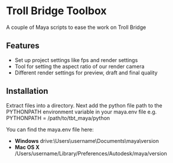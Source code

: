 # Troll Bridge Toolbox

A couple of Maya scripts to ease the work on Troll Bridge

## Features

- Set up project settings like fps and render settings
- Tool for setting the aspect ratio of our render camera
- Different render settings for preview, draft and final quality

## Installation

Extract files into a directory. Next add the python file path to the PYTHONPATH environment variable in your maya.env file
e.g. PYTHONPATH = /path/to/tbt_maya/python

You can find the maya.env file here:

- **Windows** drive:\Users\username\Documents\maya\version
- **Mac OS X** /Users/username/Library/Preferences/Autodesk/maya/version
